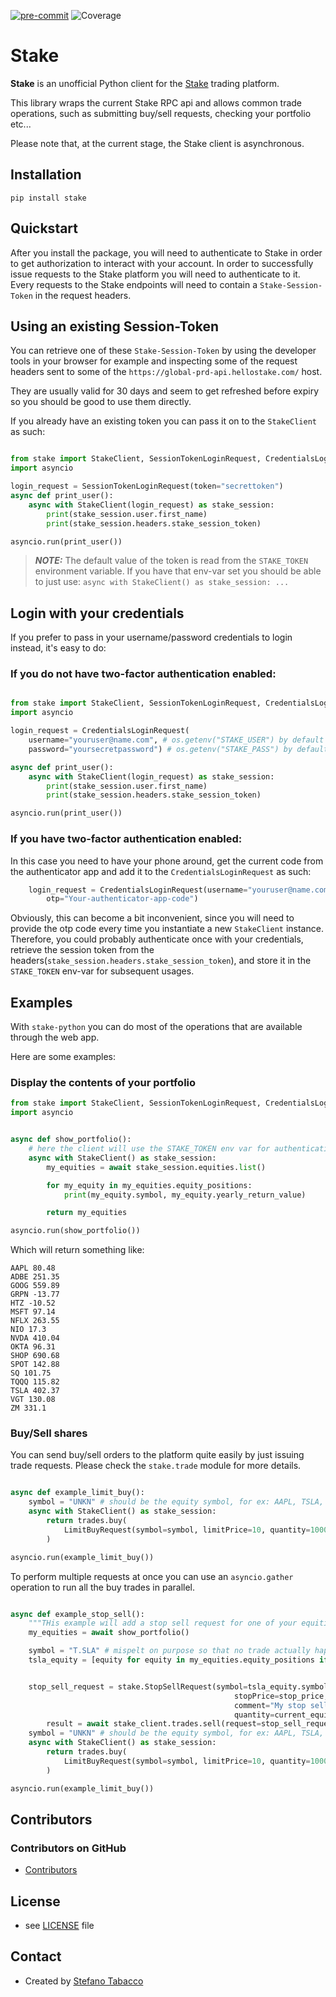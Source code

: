 [![pre-commit](https://img.shields.io/badge/pre--commit-enabled-brightgreen?logo=pre-commit&logoColor=white)](<https://github.com/pre-commit/pre-commit>)
![Coverage](coverage.svg)

# Stake

**Stake** is an unofficial Python client for the [Stake](<https://www.stake.com.au>) trading platform.

This library wraps the current Stake RPC api and allows common trade operations, such as submitting buy/sell requests, checking your portfolio etc...

Please note that, at the current stage, the Stake client is asynchronous.

## Installation

~~~$
pip install stake
~~~

## Quickstart

After you install the package, you will need to authenticate to Stake in order to get authorization to interact with your account.
In order to successfully issue requests to the Stake platform you will need to authenticate to it. Every requests to the Stake endpoints will need to contain a `Stake-Session-Token` in the request headers.

## Using an existing Session-Token

You can retrieve one of these `Stake-Session-Token` by using the developer tools in your browser for example and inspecting some of the request headers sent to some of the `https://global-prd-api.hellostake.com/` host.

They are usually valid for 30 days and seem to get refreshed before expiry so you should be good to use them directly.

If you already have an existing token you can pass it on to the `StakeClient` as such:

~~~python

from stake import StakeClient, SessionTokenLoginRequest, CredentialsLoginRequest
import asyncio

login_request = SessionTokenLoginRequest(token="secrettoken")
async def print_user():
    async with StakeClient(login_request) as stake_session:
        print(stake_session.user.first_name)
        print(stake_session.headers.stake_session_token)

asyncio.run(print_user())
~~~

> **_NOTE:_**  The default value of the token is read from the `STAKE_TOKEN` environment variable. If you have that env-var set you should be able to just use:
> `async with StakeClient() as stake_session: ...`

## Login with your credentials

If you prefer to pass in your username/password credentials to login instead, it's easy to do:

### If you do not have two-factor authentication enabled:

~~~python

from stake import StakeClient, SessionTokenLoginRequest, CredentialsLoginRequest
import asyncio

login_request = CredentialsLoginRequest(
    username="youruser@name.com", # os.getenv("STAKE_USER") by default
    password="yoursecretpassword") # os.getenv("STAKE_PASS") by default

async def print_user():
    async with StakeClient(login_request) as stake_session:
        print(stake_session.user.first_name)
        print(stake_session.headers.stake_session_token)

asyncio.run(print_user())
~~~

### If you have two-factor authentication enabled:

In this case you need to have your phone around, get the current code from the authenticator app and add it to the `CredentialsLoginRequest` as such:

~~~python
    login_request = CredentialsLoginRequest(username="youruser@name.com",password="yoursecretpassword",
        otp="Your-authenticator-app-code")
~~~

Obviously, this can become a bit inconvenient, since you will need to provide the otp code every time you instantiate a new `StakeClient` instance. Therefore, you could probably authenticate once with your credentials, retrieve the session token from the headers(`stake_session.headers.stake_session_token`), and store it in the `STAKE_TOKEN` env-var for subsequent usages.

## Examples

With `stake-python` you can do most of the operations that are available through the web app.

Here are some examples:

### Display the contents of your portfolio

~~~python
from stake import StakeClient, SessionTokenLoginRequest, CredentialsLoginRequest
import asyncio


async def show_portfolio():
    # here the client will use the STAKE_TOKEN env var for authenticating
    async with StakeClient() as stake_session:
        my_equities = await stake_session.equities.list()

        for my_equity in my_equities.equity_positions:
            print(my_equity.symbol, my_equity.yearly_return_value)

        return my_equities

asyncio.run(show_portfolio())
~~~

Which will return something like:

~~~
AAPL 80.48
ADBE 251.35
GOOG 559.89
GRPN -13.77
HTZ -10.52
MSFT 97.14
NFLX 263.55
NIO 17.3
NVDA 410.04
OKTA 96.31
SHOP 690.68
SPOT 142.88
SQ 101.75
TQQQ 115.82
TSLA 402.37
VGT 130.08
ZM 331.1
~~~

### Buy/Sell shares

You can send buy/sell orders to the platform quite easily by just issuing trade requests.
Please check the `stake.trade` module for more details.

~~~python

async def example_limit_buy():
    symbol = "UNKN" # should be the equity symbol, for ex: AAPL, TSLA, GOOGL
    async with StakeClient() as stake_session:
        return trades.buy(
            LimitBuyRequest(symbol=symbol, limitPrice=10, quantity=1000)
        )

asyncio.run(example_limit_buy())
~~~

To perform multiple requests at once you can use an `asyncio.gather` operation to run all the buy trades in parallel.

~~~python

async def example_stop_sell():
    """THis example will add a stop sell request for one of your equities"""
    my_equities = await show_portfolio()

    symbol = "T.SLA" # mispelt on purpose so that no trade actually happens, should be TSLA.
    tsla_equity = [equity for equity in my_equities.equity_positions if equity.symbol == symbol]


    stop_sell_request = stake.StopSellRequest(symbol=tsla_equity.symbol,
                                                  stopPrice=stop_price,
                                                  comment="My stop sell.",
                                                  quantity=current_equity.available_for_trading_qty)
        result = await stake_client.trades.sell(request=stop_sell_request)
    symbol = "UNKN" # should be the equity symbol, for ex: AAPL, TSLA, GOOGL
    async with StakeClient() as stake_session:
        return trades.buy(
            LimitBuyRequest(symbol=symbol, limitPrice=10, quantity=1000)
        )

asyncio.run(example_limit_buy())
~~~

## Contributors

### Contributors on GitHub

* [Contributors](<https://github.com/stabacco/stake-python/graphs/contributors>)

## License

* see [LICENSE](<https://github.com/stabacco/stake-python/blob/master/LICENSE.md>) file

## Contact

* Created by [Stefano Tabacco](<https://github.com/stabacco>)
